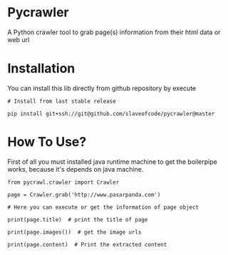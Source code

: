 # Pycrawler
A Python crawler tool to grab page(s) information from their html data or web url

# Installation

You can install this lib directly from github repository by execute 

    # Install from last stable release
    
    pip install git+ssh://git@github.com/slaveofcode/pycrawler@master

# How To Use?

First of all you must installed java runtime machine to get the boilerpipe works, because it's depends on java machine.

    from pycrawl.crawler import Crawler
    
    page = Crawler.grab('http://www.pasarpanda.com')
    
    # Here you can execute or get the information of page object
    
    print(page.title)  # print the title of page
     
    print(page.images())  # get the image urls
    
    print(page.content)  # Print the extracted content
    
    
